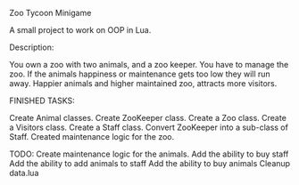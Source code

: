 Zoo Tycoon Minigame

A small project to work on OOP in Lua.

Description:

You own a zoo with two animals, and a zoo keeper. You have to manage the zoo.
If the animals happiness or maintenance gets too low they will run away.
Happier animals and higher maintained zoo, attracts more visitors.

FINISHED TASKS:

Create Animal classes.
Create ZooKeeper class.
Create a Zoo class.
Create a Visitors class.
Create a Staff class.
Convert ZooKeeper into a sub-class of Staff.
Created maintenance logic for the zoo.

TODO:
Create maintenance logic for the animals.
Add the ability to buy staff
Add the ability to add animals to staff
Add the ability to buy animals
Cleanup data.lua
